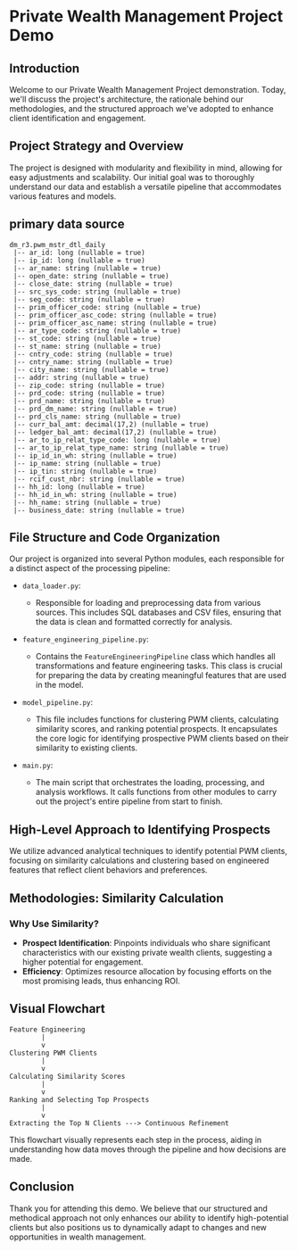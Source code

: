 
# Private Wealth Management Project Demo

## Introduction

Welcome to our Private Wealth Management Project demonstration. Today, we'll discuss the project's architecture, the rationale behind our methodologies, and the structured approach we've adopted to enhance client identification and engagement.

## Project Strategy and Overview

The project is designed with modularity and flexibility in mind, allowing for easy adjustments and scalability. Our initial goal was to thoroughly understand our data and establish a versatile pipeline that accommodates various features and models.

## primary data source
```
dm_r3.pwm_mstr_dtl_daily
 |-- ar_id: long (nullable = true)
 |-- ip_id: long (nullable = true)
 |-- ar_name: string (nullable = true)
 |-- open_date: string (nullable = true)
 |-- close_date: string (nullable = true)
 |-- src_sys_code: string (nullable = true)
 |-- seg_code: string (nullable = true)
 |-- prim_officer_code: string (nullable = true)
 |-- prim_officer_asc_code: string (nullable = true)
 |-- prim_officer_asc_name: string (nullable = true)
 |-- ar_type_code: string (nullable = true)
 |-- st_code: string (nullable = true)
 |-- st_name: string (nullable = true)
 |-- cntry_code: string (nullable = true)
 |-- cntry_name: string (nullable = true)
 |-- city_name: string (nullable = true)
 |-- addr: string (nullable = true)
 |-- zip_code: string (nullable = true)
 |-- prd_code: string (nullable = true)
 |-- prd_name: string (nullable = true)
 |-- prd_dm_name: string (nullable = true)
 |-- prd_cls_name: string (nullable = true)
 |-- curr_bal_amt: decimal(17,2) (nullable = true)
 |-- ledger_bal_amt: decimal(17,2) (nullable = true)
 |-- ar_to_ip_relat_type_code: long (nullable = true)
 |-- ar_to_ip_relat_type_name: string (nullable = true)
 |-- ip_id_in_wh: string (nullable = true)
 |-- ip_name: string (nullable = true)
 |-- ip_tin: string (nullable = true)
 |-- rcif_cust_nbr: string (nullable = true)
 |-- hh_id: long (nullable = true)
 |-- hh_id_in_wh: string (nullable = true)
 |-- hh_name: string (nullable = true)
 |-- business_date: string (nullable = true)
```


## File Structure and Code Organization

Our project is organized into several Python modules, each responsible for a distinct aspect of the processing pipeline:

- `data_loader.py`:
  - Responsible for loading and preprocessing data from various sources. This includes SQL databases and CSV files, ensuring that the data is clean and formatted correctly for analysis.

- `feature_engineering_pipeline.py`:
  - Contains the `FeatureEngineeringPipeline` class which handles all transformations and feature engineering tasks. This class is crucial for preparing the data by creating meaningful features that are used in the model.

- `model_pipeline.py`:
  - This file includes functions for clustering PWM clients, calculating similarity scores, and ranking potential prospects. It encapsulates the core logic for identifying prospective PWM clients based on their similarity to existing clients.

- `main.py`:
  - The main script that orchestrates the loading, processing, and analysis workflows. It calls functions from other modules to carry out the project's entire pipeline from start to finish.

## High-Level Approach to Identifying Prospects

We utilize advanced analytical techniques to identify potential PWM clients, focusing on similarity calculations and clustering based on engineered features that reflect client behaviors and preferences.

## Methodologies: Similarity Calculation

### Why Use Similarity?
- **Prospect Identification**: Pinpoints individuals who share significant characteristics with our existing private wealth clients, suggesting a higher potential for engagement.
- **Efficiency**: Optimizes resource allocation by focusing efforts on the most promising leads, thus enhancing ROI.

## Visual Flowchart

```
Feature Engineering
        |
        v
Clustering PWM Clients
        |
        v
Calculating Similarity Scores
        |
        v
Ranking and Selecting Top Prospects
        |
        v
Extracting the Top N Clients ---> Continuous Refinement
```

This flowchart visually represents each step in the process, aiding in understanding how data moves through the pipeline and how decisions are made.

## Conclusion

Thank you for attending this demo. We believe that our structured and methodical approach not only enhances our ability to identify high-potential clients but also positions us to dynamically adapt to changes and new opportunities in wealth management.
